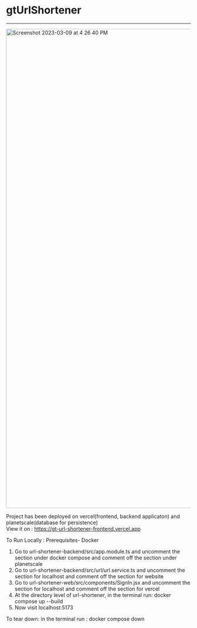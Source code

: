 # gtUrlShortener
<hr/>
<img width="1309" alt="Screenshot 2023-03-09 at 4 26 40 PM" src="https://user-images.githubusercontent.com/79073540/223963934-87ea644a-36e7-412c-8824-ef0abcbfeb27.png">

Project has been deployed on vercel(frontend, backend applicaton) and planetscale(database for persistence)
<br/>
View it on : https://gt-url-shortener-frontend.vercel.app

To Run Locally : 
  Prerequisites- Docker 
  1) Go to url-shortener-backend/src/app.module.ts and uncomment the section under docker compose and comment off the section under planetscale
  2) Go to url-shortener-backend/src/url/url.service.ts and uncomment the section for localhost and comment off the section for website
  3) Go to url-shortener-web/src/components/SignIn.jsx and uncomment the section for localhost and comment off the section for vercel
  4) At the directory level of url-shortener, in the terminal run: docker compose up --build 
  5) Now visit localhost:5173

To tear down: 
in the terminal run : docker compose down 

